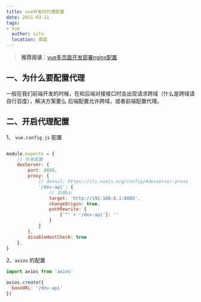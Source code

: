```yaml
---
title: vue开发时代理配置
date: 2021-03-11
tags:
- Vue
  author: sifu
  location: 南昌
---
```


> **推荐阅读**：[vue多页面开发部署nginx配置](/guide/vue多页面开发部署nginx配置)

## 一、为什么要配置代理

一般在我们前端开发的时候，在和后端对接接口时会出现请求跨域（什么是跨域请自行百度），解决方案要么
后端配置允许跨域，或者前端配置代理。

## 二、开启代理配置

1、 `vue.config.js` 配置

```javascript

module.exports = {
    // 开发配置
    devServer: {
        port: 8080,
        proxy: {
            // detail: https://cli.vuejs.org/config/#devserver-proxy
            '/dev-api': {
                // 后端ip
                target: 'http://192.168.0.1:8888',
                changeOrigin: true,
                pathRewrite: {
                    ['^' + '/dev-api']: ''
                }
            }
        },
        disableHostCheck: true
    },
}
```

2、`axios` 的配置

```javascript
import axios from 'axios'

axios.create({
  baseURL: '/dev-api'
})
```

